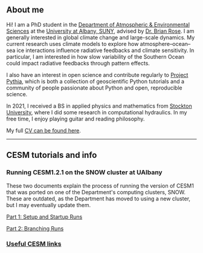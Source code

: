 
## About me 

Hi! I am a PhD student in the [Department of Atmospheric & Environmental Sciences](https://www.albany.edu/daes) 
at the [University at Albany, SUNY](https://www.albany.edu/), advised by [Dr. Brian Rose](https://brian-rose.github.io/).
I am generally interested in global climate change and large-scale dynamics. My current research uses climate models to 
explore how atmosphere–ocean–sea ice interactions influence radiative feedbacks and climate sensitivity. In particular, 
I am interested in how slow variability of the Southern Ocean could impact radiative feedbacks through pattern effects. 

I also have an interest in open science and contribute regularly to [Project Pythia](https://projectpythia.org/), which is both a collection of geoscientific Python tutorials and a community of people passionate about Python and open, reproducible science.

In 2021, I received a BS in applied physics and mathematics from [Stockton University](https://stockton.edu/sciences-math/),
where I did some research in computational hydraulics. In my free time, I enjoy playing guitar and reading philosophy.

My full [CV can be found here](cv_ford.pdf).

---

## CESM tutorials and info

### Running CESM1.2.1 on the SNOW cluster at UAlbany

These two documents explain the process of running the version of CESM1 that was ported on one of the Department's computing clusters, SNOW. These are outdated, as the Department has moved to using a new cluster, but I may eventually update them.

[Part 1: Setup and Startup Runs](runningCESM121.md)

[Part 2: Branching Runs](branchingCESM121.md)

### [Useful CESM links](CESMlinks.md)
